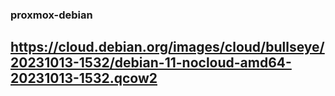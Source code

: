 ### proxmox-debian
## https://cloud.debian.org/images/cloud/bullseye/20231013-1532/debian-11-nocloud-amd64-20231013-1532.qcow2
